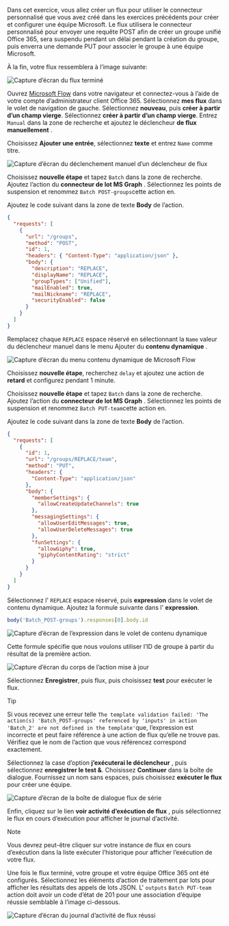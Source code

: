 <!-- markdownlint-disable MD002 MD041 -->

Dans cet exercice, vous allez créer un flux pour utiliser le connecteur personnalisé que vous avez créé dans les exercices précédents pour créer et configurer une équipe Microsoft. Le flux utilisera le connecteur personnalisé pour envoyer une requête POST afin de créer un groupe unifié Office 365, sera suspendu pendant un délai pendant la création du groupe, puis enverra une demande PUT pour associer le groupe à une équipe Microsoft.

À la fin, votre flux ressemblera à l’image suivante:

![Capture d’écran du flux terminé](./images/flow-team1.png)

Ouvrez [Microsoft Flow](https://flow.microsoft.com) dans votre navigateur et connectez-vous à l’aide de votre compte d’administrateur client Office 365. Sélectionnez **mes flux** dans le volet de navigation de gauche. Sélectionnez **nouveau**, puis **créer à partir d’un champ vierge**. Sélectionnez **créer à partir d’un champ vierge**. Entrez `Manual` dans la zone de recherche et ajoutez le déclencheur **de flux manuellement** .

Choisissez **Ajouter une entrée**, sélectionnez **texte** et entrez `Name` comme titre.

![Capture d’écran du déclenchement manuel d’un déclencheur de flux](./images/flow-team6.png)

Choisissez **nouvelle étape** et tapez `Batch` dans la zone de recherche. Ajoutez l’action du **connecteur de lot MS Graph** . Sélectionnez les points de suspension et renommez `Batch POST-groups`cette action en.

Ajoutez le code suivant dans la zone de texte **Body** de l’action.

```json
{
  "requests": [
    {
      "url": "/groups",
      "method": "POST",
      "id": 1,
      "headers": { "Content-Type": "application/json" },
      "body": {
        "description": "REPLACE",
        "displayName": "REPLACE",
        "groupTypes": ["Unified"],
        "mailEnabled": true,
        "mailNickname": "REPLACE",
        "securityEnabled": false
      }
    }
  ]
}
```

Remplacez chaque `REPLACE` espace réservé en sélectionnant la `Name` valeur du déclencheur manuel dans le menu Ajouter du **contenu dynamique** .

![Capture d’écran du menu contenu dynamique de Microsoft Flow](./images/flow-team2.png)

Choisissez **nouvelle étape**, recherchez `delay` et ajoutez une action de **retard** et configurez pendant 1 minute.

Choisissez **nouvelle étape** et tapez `Batch` dans la zone de recherche. Ajoutez l’action du **connecteur de lot MS Graph** . Sélectionnez les points de suspension et renommez `Batch PUT-team`cette action en.

Ajoutez le code suivant dans la zone de texte **Body** de l’action.

```json
{
  "requests": [
    {
      "id": 1,
      "url": "/groups/REPLACE/team",
      "method": "PUT",
      "headers": {
        "Content-Type": "application/json"
      },
      "body": {
        "memberSettings": {
          "allowCreateUpdateChannels": true
        },
        "messagingSettings": {
          "allowUserEditMessages": true,
          "allowUserDeleteMessages": true
        },
        "funSettings": {
          "allowGiphy": true,
          "giphyContentRating": "strict"
        }
      }
    }
  ]
}
```

Sélectionnez l' `REPLACE` espace réservé, puis **expression** dans le volet de contenu dynamique. Ajoutez la formule suivante dans l' **expression**.

```js
body('Batch_POST-groups').responses[0].body.id
```

![Capture d’écran de l’expression dans le volet de contenu dynamique](./images/flow-formula.png)

Cette formule spécifie que nous voulons utiliser l’ID de groupe à partir du résultat de la première action.

![Capture d’écran du corps de l’action mise à jour](./images/flow-team3.png)

Sélectionnez **Enregistrer**, puis flux, puis choisissez **test** pour exécuter le flux.

> [!TIP]
> Si vous recevez une erreur telle `The template validation failed: 'The action(s) 'Batch_POST-groups' referenced by 'inputs' in action 'Batch_2' are not defined in the template'`que, l’expression est incorrecte et peut faire référence à une action de flux qu’elle ne trouve pas. Vérifiez que le nom de l’action que vous référencez correspond exactement.

Sélectionnez la case d’option **j’exécuterai le déclencheur** , puis sélectionnez **enregistrer le test &**. Choisissez **Continuer** dans la boîte de dialogue. Fournissez un nom sans espaces, puis choisissez **exécuter le flux** pour créer une équipe.

![Capture d’écran de la boîte de dialogue flux de série](./images/flow-team4.png)

Enfin, cliquez sur le lien **voir activité d’exécution de flux** , puis sélectionnez le flux en cours d’exécution pour afficher le journal d’activité.

> [!NOTE]
> Vous devrez peut-être cliquer sur votre instance de flux en cours d’exécution dans la liste exécuter l’historique pour afficher l’exécution de votre flux.

Une fois le flux terminé, votre groupe et votre équipe Office 365 ont été configurés. Sélectionnez les éléments d’action de traitement par lots pour afficher les résultats des appels de lots JSON. L' `outputs` `Batch PUT-team` action doit avoir un code d’état de 201 pour une association d’équipe réussie semblable à l’image ci-dessous.

![Capture d’écran du journal d’activité de flux réussi](./images/flow-team5.png)